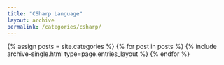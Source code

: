 ```yaml
---
title: "CSharp Language"
layout: archive
permalink: /categories/csharp/
---
```


{% assign posts = site.categories %}
{% for post in posts %} {% include archive-single.html type=page.entries_layout %} {% endfor %}
